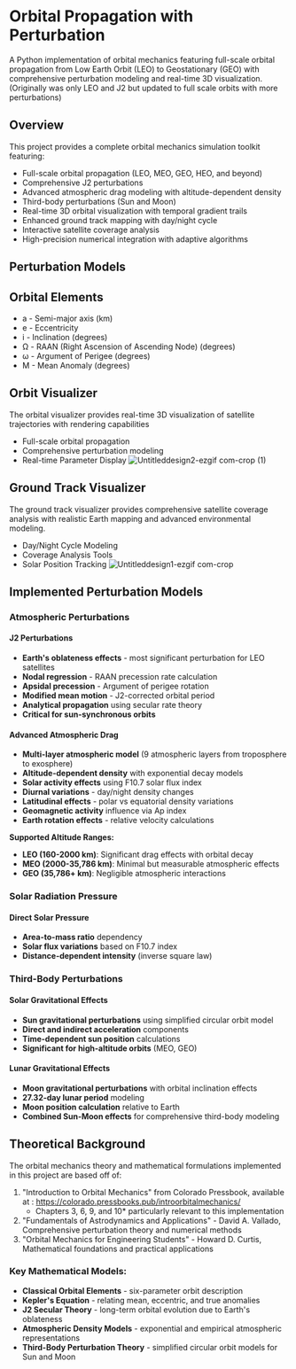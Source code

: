 # Orbital Propagation with Perturbation
A Python implementation of orbital mechanics featuring full-scale orbital propagation from Low Earth Orbit (LEO) to Geostationary (GEO) with comprehensive perturbation modeling and real-time 3D visualization.
(Originally was only LEO and J2 but updated to full scale orbits with more perturbations)
## Overview
This project provides a complete orbital mechanics simulation toolkit featuring:

- Full-scale orbital propagation (LEO, MEO, GEO, HEO, and beyond)
- Comprehensive J2 perturbations
- Advanced atmospheric drag modeling with altitude-dependent density
- Third-body perturbations (Sun and Moon)
- Real-time 3D orbital visualization with temporal gradient trails
- Enhanced ground track mapping with day/night cycle
- Interactive satellite coverage analysis
- High-precision numerical integration with adaptive algorithms
  
## Perturbation Models
 
## Orbital Elements
- a - Semi-major axis (km)
- e - Eccentricity
- i - Inclination (degrees)
- Ω - RAAN (Right Ascension of Ascending Node) (degrees)
- ω - Argument of Perigee (degrees)
- M - Mean Anomaly (degrees)
  
## Orbit Visualizer

  The orbital visualizer provides real-time 3D visualization of satellite trajectories with rendering capabilities
- Full-scale orbital propagation
- Comprehensive perturbation modeling
- Real-time Parameter Display
![Untitleddesign2-ezgif com-crop (1)](https://github.com/user-attachments/assets/1c086ad5-abe0-4af2-a723-df26b3d4772b)

## Ground Track Visualizer

 The ground track visualizer provides comprehensive satellite coverage analysis with realistic Earth mapping and advanced environmental modeling.
- Day/Night Cycle Modeling
- Coverage Analysis Tools
- Solar Position Tracking
![Untitleddesign1-ezgif com-crop](https://github.com/user-attachments/assets/45183aa7-8371-435e-9198-27b79dc8a1ad)

##  Implemented Perturbation Models

### **Atmospheric Perturbations**

#### **J2 Perturbations**
- **Earth's oblateness effects** - most significant perturbation for LEO satellites
- **Nodal regression** - RAAN precession rate calculation
- **Apsidal precession** - Argument of perigee rotation
- **Modified mean motion** - J2-corrected orbital period
- **Analytical propagation** using secular rate theory
- **Critical for sun-synchronous orbits**
  
#### **Advanced Atmospheric Drag**
- **Multi-layer atmospheric model** (9 atmospheric layers from troposphere to exosphere)
- **Altitude-dependent density** with exponential decay models
- **Solar activity effects** using F10.7 solar flux index
- **Diurnal variations** - day/night density changes
- **Latitudinal effects** - polar vs equatorial density variations
- **Geomagnetic activity** influence via Ap index
- **Earth rotation effects** - relative velocity calculations

**Supported Altitude Ranges:**
- **LEO (160-2000 km)**: Significant drag effects with orbital decay
- **MEO (2000-35,786 km)**: Minimal but measurable atmospheric effects
- **GEO (35,786+ km)**: Negligible atmospheric interactions

###  **Solar Radiation Pressure**

#### **Direct Solar Pressure**
- **Area-to-mass ratio** dependency
- **Solar flux variations** based on F10.7 index
- **Distance-dependent intensity** (inverse square law)

### **Third-Body Perturbations**

#### **Solar Gravitational Effects**
- **Sun gravitational perturbations** using simplified circular orbit model
- **Direct and indirect acceleration** components
- **Time-dependent sun position** calculations
- **Significant for high-altitude orbits** (MEO, GEO)

#### **Lunar Gravitational Effects**
- **Moon gravitational perturbations** with orbital inclination effects
- **27.32-day lunar period** modeling
- **Moon position calculation** relative to Earth
- **Combined Sun-Moon effects** for comprehensive third-body modeling
  
## Theoretical Background
The orbital mechanics theory and mathematical formulations implemented in this project are based off of:
1. "Introduction to Orbital Mechanics" from Colorado Pressbook, available at : https://colorado.pressbooks.pub/introorbitalmechanics/
   - Chapters 3, 6, 9, and 10* particularly relevant to this implementation
3. "Fundamentals of Astrodynamics and Applications" - David A. Vallado, Comprehensive perturbation theory and numerical methods
4. "Orbital Mechanics for Engineering Students" -  Howard D. Curtis, Mathematical foundations and practical applications
   
### **Key Mathematical Models:**
- **Classical Orbital Elements** - six-parameter orbit description
- **Kepler's Equation** - relating mean, eccentric, and true anomalies
- **J2 Secular Theory** - long-term orbital evolution due to Earth's oblateness
- **Atmospheric Density Models** - exponential and empirical atmospheric representations
- **Third-Body Perturbation Theory** - simplified circular orbit models for Sun and Moon
